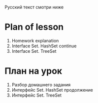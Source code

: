 Русский текст смотри ниже

# Plan of lesson <br/>
1. Homework explanation  <br/>
2. Interface Set. HashSet continue  <br/>
3. Interface Set. TreeSet  <br/>


# План на урок <br/>
1. Разбор домашнего задания  <br/>
2. Интерфейс Set. HashSet продолжение  <br/>
3. Интерфейс Set. TreeSet  <br/>
